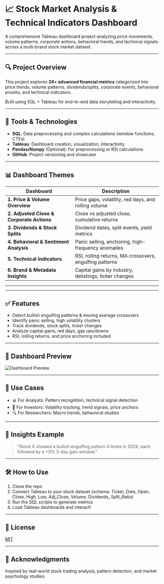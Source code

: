 # 📈 Stock Market Analysis & Technical Indicators Dashboard

A comprehensive Tableau dashboard project analyzing price movements, volume patterns, corporate actions, behavioral trends, and technical signals across a multi-brand stock market dataset.

---

## 🔍 Project Overview

This project explores **24+ advanced financial metrics** categorized into price trends, volume patterns, dividends/splits, corporate events, behavioral proxies, and technical indicators.

Built using SQL + Tableau for end-to-end data storytelling and interactivity.

---

## 🧰 Tools & Technologies
- **SQL**: Data preprocessing and complex calculations (window functions, CTEs)
- **Tableau**: Dashboard creation, visualization, interactivity
- **Pandas/Numpy** (Optional): For preprocessing or RSI calculations
- **GitHub**: Project versioning and showcase

---

## 📊 Dashboard Themes

| Dashboard | Description |
|----------|-------------|
| **1. Price & Volume Overview** | Price gaps, volatility, red days, and rolling volume |
| **2. Adjusted Close & Corporate Actions** | Close vs adjusted close, cumulative returns |
| **3. Dividends & Stock Splits** | Dividend dates, split events, yield metrics |
| **4. Behavioral & Sentiment Analysis** | Panic selling, anchoring, high-frequency anomalies |
| **5. Technical Indicators** | RSI, rolling returns, MA crossovers, engulfing patterns |
| **6. Brand & Metadata Insights** | Capital gains by industry, delistings, ticker changes |

---
---

## ✅ Features

- Detect bullish engulfing patterns & moving average crossovers
- Identify panic selling, high volatility clusters
- Track dividends, stock splits, ticker changes
- Analyze capital gains, red days, gap ups/downs
- RSI, rolling returns, and price anchoring included

---

## 📸 Dashboard Preview

![Dashboard Preview](Tableau/assets/preview_1.png)

---

## 📌 Use Cases

- 📊 For Analysts: Pattern recognition, technical signal detection
- 🧠 For Investors: Volatility tracking, trend signals, price anchors
- 🔍 For Researchers: Macro trends, behavioral studies

---

## 🧠 Insights Example

> "Stock X showed a bullish engulfing pattern 4 times in 2024, each followed by a +3% 3-day gain window."

---

## 🛠️ How to Use

1. Clone the repo
2. Connect Tableau to your stock dataset (schema: Ticker, Date, Open, Close, High, Low, Adj_Close, Volume, Dividends, Split_Ratio)
3. Run the SQL scripts to generate metrics
4. Load Tableau dashboards and interact!

---

## 📜 License

[MIT](LICENSE)

---

## 🙌 Acknowledgments

Inspired by real-world stock trading analysis, pattern detection, and market psychology studies.
